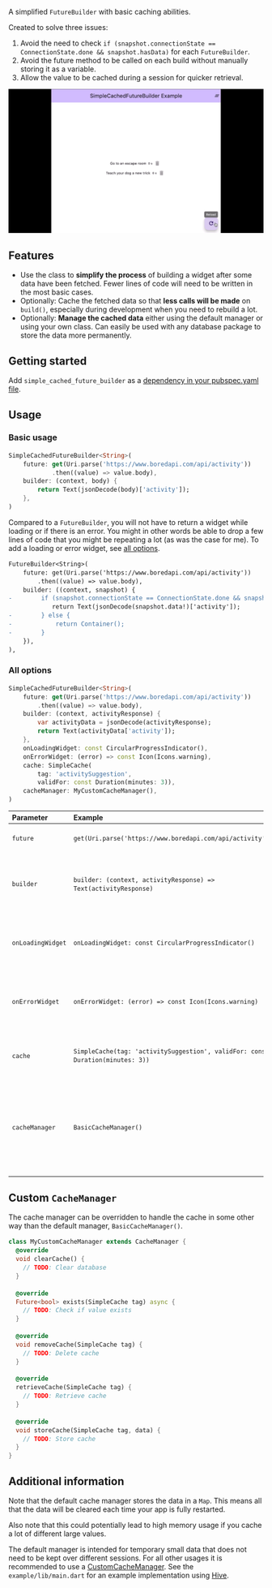 A simplified `FutureBuilder` with basic caching abilities.

Created to solve three issues:
1. Avoid the need to check `if (snapshot.connectionState == ConnectionState.done && snapshot.hasData)` for each `FutureBuilder`.
2. Avoid the future method to be called on each build without manually storing it as a variable.
3. Allow the value to be cached during a session for quicker retrieval.

![](overview.gif)

## Features

- Use the class to **simplify the process** of building a widget after some data have been fetched. Fewer lines of code will need to be written in the most basic cases.
- Optionally: Cache the fetched data so that **less calls will be made** on  `build()`, especially during development when you need to rebuild a lot.
- Optionally: **Manage the cached data** either using the default manager or using your own class. Can easily be used with any database package to store the data more permanently.

## Getting started

Add `simple_cached_future_builder` as a [dependency in your pubspec.yaml file](https://flutter.dev/using-packages/).

## Usage

### Basic usage
```dart
SimpleCachedFutureBuilder<String>(
    future: get(Uri.parse('https://www.boredapi.com/api/activity'))
            .then((value) => value.body),
    builder: (context, body) {
        return Text(jsonDecode(body)['activity']);
    },
)
```
Compared to a `FutureBuilder`, you will not have to return a widget while loading or if there is an error. You might in other words be able to drop a few lines of code that you might be repeating a lot (as was the case for me). To add a loading or error widget, see [all options](#all-options).

```diff
FutureBuilder<String>(
    future: get(Uri.parse('https://www.boredapi.com/api/activity'))
        .then((value) => value.body),
    builder: ((context, snapshot) {
-        if (snapshot.connectionState == ConnectionState.done && snapshot.hasData) {
            return Text(jsonDecode(snapshot.data!)['activity']);
-        } else {
-            return Container();
-        }
    }),
),
```
### All options
```dart
SimpleCachedFutureBuilder<String>(
    future: get(Uri.parse('https://www.boredapi.com/api/activity'))
        .then((value) => value.body),
    builder: (context, activityResponse) {
        var activityData = jsonDecode(activityResponse);
        return Text(activityData['activity']);
    },
    onLoadingWidget: const CircularProgressIndicator(),
    onErrorWidget: (error) => const Icon(Icons.warning),
    cache: SimpleCache(
        tag: 'activitySuggestion',
        validFor: const Duration(minutes: 3)),
    cacheManager: MyCustomCacheManager(),
)
```
| Parameter | Example | Description |
|:---|:---|:---|
| `future` | `get(Uri.parse('https://www.boredapi.com/api/activity'))` | **_Required_** A future value. |
| `builder` | `builder: (context, activityResponse) => Text(activityResponse)` | **_Required_** A method that returns the fetched data. Must return a widget. |
| `onLoadingWidget` | `onLoadingWidget: const CircularProgressIndicator()` | *Optional* The widget to be displayed while loading. |
| `onErrorWidget` | `onErrorWidget: (error) => const Icon(Icons.warning)` | *Optional* A widget to appear if fetching the data fails or the value is `null`. |
| `cache` | `SimpleCache(tag: 'activitySuggestion', validFor: const Duration(minutes: 3))` | *Optional* Cache the value for a period of time. |
| `cacheManager` | `BasicCacheManager()` | *Optional* A manager to handle the cache, for instance to manually clear the cache or to cache it between sessions. |


## Custom `CacheManager`
The cache manager can be overridden to handle the cache in some other way than the default manager, `BasicCacheManager()`.

```dart
class MyCustomCacheManager extends CacheManager {
  @override
  void clearCache() {
    // TODO: Clear database
  }

  @override
  Future<bool> exists(SimpleCache tag) async {
    // TODO: Check if value exists
  }

  @override
  void removeCache(SimpleCache tag) {
    // TODO: Delete cache
  }

  @override
  retrieveCache(SimpleCache tag) {
    // TODO: Retrieve cache
  }

  @override
  void storeCache(SimpleCache tag, data) {
    // TODO: Store cache
  }
}
```


## Additional information

Note that the default cache manager stores the data in a `Map`. This means all that the data will be cleared each time your app is fully restarted.

Also note that this could potentially lead to high memory usage if you cache a lot of different large values. 

The default manager is intended for temporary small data that does not need to be kept over different sessions. For all other usages it is recommended to use a [CustomCacheManager](#custom-cachemanager). See the `example/lib/main.dart` for an example implementation using [Hive](https://pub.dev/packages/hive).
